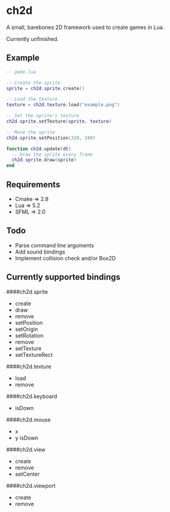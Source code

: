 # ch2d
A small, barebones 2D framework used to create games in Lua.

Currently unfinished.


## Example
```Lua
-- game.lua

-- Create the sprite
sprite = ch2d.sprite.create()

-- Load the texture
texture = ch2d.texture.load("example.png")

-- Set the sprite's texture
ch2d.sprite.setTexture(sprite, texture)

-- Move the sprite
ch2d.sprite.setPosition(320, 240)

function ch2d.update(dt)
  -- Draw the sprite every frame
  ch2d.sprite.draw(sprite)
end

```

## Requirements

*  Cmake => 2.8
*  Lua => 5.2
*  SFML => 2.0

## Todo

*  Parse command line arguments
*  Add sound bindings
*  Implement collision check and/or Box2D

## Currently supported bindings

####ch2d.sprite

*  create
*  draw
*  remove
*  setPosition
*  setOrigin
*  setRotation
*  remove
*  setTexture
*  setTextureRect

####ch2d.texture

*  load
*  remove

####ch2d.keyboard

*  isDown

####ch2d.mouse

*  x
*  y
  isDown

####ch2d.view

*  create
*  remove
*  setCenter

####ch2d.viewport

*  create
*  remove

